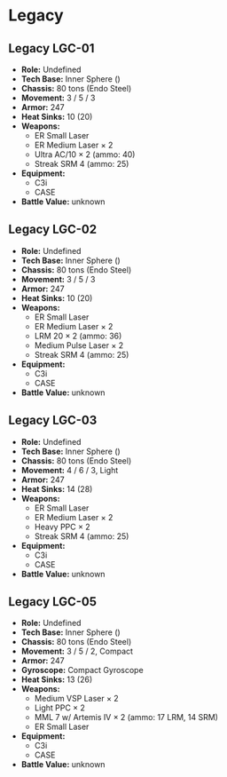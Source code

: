 # Legacy
## Legacy LGC-01
- **Role:** Undefined
- **Tech Base:** Inner Sphere ()
- **Chassis:** 80 tons (Endo Steel)
- **Movement:** 3 / 5 / 3
- **Armor:** 247
- **Heat Sinks:** 10 (20)
- **Weapons:**
  - ER Small Laser
  - ER Medium Laser × 2
  - Ultra AC/10 × 2 (ammo: 40)
  - Streak SRM 4 (ammo: 25)
- **Equipment:**
  - C3i
  - CASE
- **Battle Value:** unknown

## Legacy LGC-02
- **Role:** Undefined
- **Tech Base:** Inner Sphere ()
- **Chassis:** 80 tons (Endo Steel)
- **Movement:** 3 / 5 / 3
- **Armor:** 247
- **Heat Sinks:** 10 (20)
- **Weapons:**
  - ER Small Laser
  - ER Medium Laser × 2
  - LRM 20 × 2 (ammo: 36)
  - Medium Pulse Laser × 2
  - Streak SRM 4 (ammo: 25)
- **Equipment:**
  - C3i
  - CASE
- **Battle Value:** unknown

## Legacy LGC-03
- **Role:** Undefined
- **Tech Base:** Inner Sphere ()
- **Chassis:** 80 tons (Endo Steel)
- **Movement:** 4 / 6 / 3, Light
- **Armor:** 247
- **Heat Sinks:** 14 (28)
- **Weapons:**
  - ER Small Laser
  - ER Medium Laser × 2
  - Heavy PPC × 2
  - Streak SRM 4 (ammo: 25)
- **Equipment:**
  - C3i
  - CASE
- **Battle Value:** unknown

## Legacy LGC-05
- **Role:** Undefined
- **Tech Base:** Inner Sphere ()
- **Chassis:** 80 tons (Endo Steel)
- **Movement:** 3 / 5 / 2, Compact
- **Armor:** 247
- **Gyroscope:** Compact Gyroscope
- **Heat Sinks:** 13 (26)
- **Weapons:**
  - Medium VSP Laser × 2
  - Light PPC × 2
  - MML 7 w/ Artemis IV × 2 (ammo: 17 LRM, 14 SRM)
  - ER Small Laser
- **Equipment:**
  - C3i
  - CASE
- **Battle Value:** unknown

